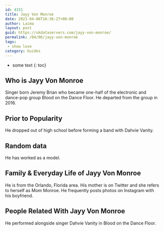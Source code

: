 ```yaml
---
id: 4331
title: Jayy Von Monroe
date: 2021-04-06T16:36:27+00:00
author: Laima
layout: post
guid: https://ukdataservers.com/jayy-von-monroe/
permalink: /04/06/jayy-von-monroe
tags:
 - show love
category: Guides
---
```


* some text
{: toc}


## Who is Jayy Von Monroe
                  
                  
                  
Singer born Jeremy Brian who became one-half of the electronic and dance-pop group Blood on the Dance Floor. He departed from the group in 2016.
                  
              
            
              
            
                
                
                
## Prior to Popularity
                  
                  
                  
He dropped out of high school before forming a band with Dahvie Vanity. 
                  
              
            
              
            
                
                
                
## Random data
                  
                  
                  
He has worked as a model. 
                  
              
            
              
            
                
                
                
## Family & Everyday Life of Jayy Von Monroe
                  
                  
                  
He is from the Orlando, Florida area. His mother is on Twitter and she refers to herself as Mom Monroe. He frequently posts photos on Instagram with his boyfriend. 
                  
              
            
              
            
                
                
                
## People Related With Jayy Von Monroe
                  
                  
                  
He performed alongside singer Dahvie Vanity in Blood on the Dance Floor.  
                  
              
            
              
            
                
              
            
              
              
            
            
              
            
          
          
          